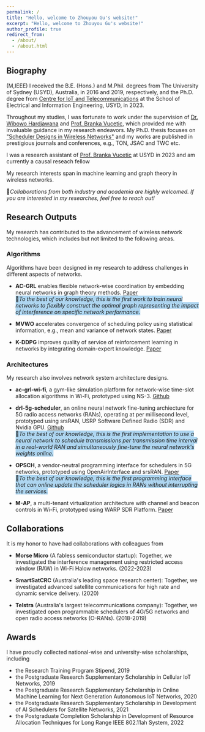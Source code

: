 ```yaml
---
permalink: /
title: "Hello, welcome to Zhouyou Gu's website!"
excerpt: "Hello, welcome to Zhouyou Gu's website!"
author_profile: true
redirect_from: 
  - /about/
  - /about.html
---
```


## Biography

(M,IEEE) I received the B.E. (Hons.) and M.Phil. degrees from The University of Sydney (USYD), Australia, in 2016 and 2019, respectively, and the Ph.D. degree from [Centre for IoT and Telecommunications](https://www.sydney.edu.au/engineering/our-research/internet-of-things/centre-for-iot-and-telecommunications.html) at the School of Electrical and Information Engineering, USYD, in 2023.

Throughout my studies, I was fortunate to work under the supervision of [Dr. Wibowo Hardjawana](https://www.sydney.edu.au/engineering/about/our-people/academic-staff/wibowo-hardjawana.html) and [Prof. Branka Vucetic](https://www.sydney.edu.au/engineering/about/our-people/academic-staff/branka-vucetic.html), which provided me with invaluable guidance in my research endeavors. My Ph.D. thesis focuses on ["Scheduler Designs in Wireless Networks"](https://hdl.handle.net/2123/31508) and my works are published in prestigious journals and conferences, e.g., TON, JSAC and TWC etc.

I was a research assistant of [Prof. Branka Vucetic](https://www.sydney.edu.au/engineering/about/our-people/academic-staff/branka-vucetic.html) at USYD in 2023 and am currently a causal reseach fellow 

My research interests span in machine learning and graph theory in wireless networks.

🤝*Collaborations from both industry and academia are highly welcomed. If you are interested in my researches, feel free to reach out!*

<!-- <span style="background-color: yellow;">📢I am actively looking for a research position in relevant topics.</span> -->

## Research Outputs

My research has contributed to the advancement of wireless network technologies, which includes but not limited to the following areas.

### Algorithms

Algorithms have been designed in my research to address challenges in different aspects of networks.

- **AC-GRL** enables flexible network-wise coordination by embedding neural networks in graph theory methods. [Paper](https://arxiv.org/pdf/2402.00879)\
<span style="background-color: #AED6F1;">🎯*To the best of our knowledge, this is the first work to train neural networks to flexibly construct the optimal graph representing the impact of interference on specific network performance.*</span>

- **MVWO** accelerates convergence of scheduling policy using statistical information, e.g., mean and variance of network states. [Paper](https://arxiv.org/pdf/2402.08238)

- **K-DDPG** improves quality of service of reinforcement learning in networks by integrating domain-expert knowledge. [Paper](https://arxiv.org/pdf/2009.08346)

### Architectures

My research also involves network system architecture designs.  

- **ac-grl-wi-fi**, a gym-like simulation platform for network-wise time-slot allocation algorithms in Wi-Fi, prototyped using NS-3. [Github](https://github.com/zhouyou-gu/ac-grl-wi-fi)

- **drl-5g-scheduler**, an online neural network fine-tuning archiecture for 5G radio access networks (RANs), operating at per millisecond level, prototyped using srsRAN, USRP Software Defined Radio (SDR) and Nvidia GPU. [Github](https://github.com/zhouyou-gu/drl-5g-scheduler)\
<span style="background-color: #AED6F1;"> 🎯*To the best of our knowledge, this is the first implementation to use a neural network to schedule transmissions per transmission time interval in a real-world RAN and simultaneously fine-tune the neural network's weights online.*</span>

- **OPSCH**, a vendor-neutral programming interface for schedulers in 5G networks, prototyped using OpenAirInterface and srsRAN. [Paper](https://ieeexplore.ieee.org/abstract/document/9120582)\
<span style="background-color: #AED6F1;"> 🎯*To the best of our knowledge, this is the first programming interface that can online update the scheduler logics in RANs without interrupting the services.*</span>

- **M-AP**, a multi-tenant virtualization architecture with channel and beacon controls in Wi-Fi, prototyped using WARP SDR Platform. [Paper](https://ieeexplore.ieee.org/abstract/document/8407005)

## Collaborations

It is my honor to have had collaborations with colleagues from

- **Morse Micro** (A fabless semiconductor startup): Together, we investigated the interference management using restricted access window (RAW) in Wi-Fi Halow networks. (2022-2023)

- **SmartSatCRC** (Australia's leading space research center): Together, we investigated advanced satellite communications for high rate and dynamic service delivery. (2020)

- **Telstra** (Australia's largest telecommunications company): Together, we investigated open programmable schedulers of 4G/5G networks and open radio access networks (O-RANs). (2018-2019)

## Awards

I have proudly collected national-wise and university-wise scholarships, including

- the Research Training Program Stipend, 2019
- the Postgraduate Research Supplementary Scholarship in Cellular IoT Networks, 2019
- the Postgraduate Research Supplementary Scholarship in Online Machine Learning for Next Generation Autonomous IoT Networks, 2020
- the Postgraduate Research Supplementary Scholarship in Development of AI Schedulers for Satellite Networks, 2021
- the Postgraduate Completion Scholarship in Development of Resource Allocation Techniques for Long Range IEEE 802.11ah System, 2022
